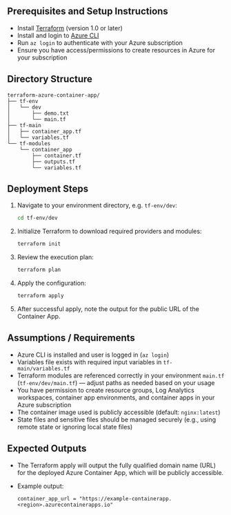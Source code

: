 ## Prerequisites and Setup Instructions

- Install [Terraform](https://learn.hashicorp.com/tutorials/terraform/install-cli) (version 1.0 or later)
- Install and login to [Azure CLI](https://docs.microsoft.com/en-us/cli/azure/install-azure-cli)
- Run `az login` to authenticate with your Azure subscription
- Ensure you have access/permissions to create resources in Azure for your subscription



## Directory Structure

```plaintext
terraform-azure-container-app/
├── tf-env
│   └── dev
│       ├── demo.txt
│       └── main.tf
├── tf-main
│   ├── container_app.tf
│   └── variables.tf
└── tf-modules
    └── container_app
        ├── container.tf
        ├── outputs.tf
        └── variables.tf

```

## Deployment Steps

1. Navigate to your environment directory, e.g. `tf-env/dev`:

    ```bash
    cd tf-env/dev
    ```

2. Initialize Terraform to download required providers and modules:

    ```bash
    terraform init
    ```

3. Review the execution plan:

    ```bash
    terraform plan
    ```

4. Apply the configuration:

    ```bash
    terraform apply
    ```

5. After successful apply, note the output for the public URL of the Container App.

## Assumptions / Requirements

- Azure CLI is installed and user is logged in (`az login`)
- Variables file exists with required input variables in `tf-main/variables.tf`
- Terraform modules are referenced correctly in your environment `main.tf` (`tf-env/dev/main.tf`) — adjust paths as needed based on your usage
- You have permission to create resource groups, Log Analytics workspaces, container app environments, and container apps in your Azure subscription
- The container image used is publicly accessible (default: `nginx:latest`)
- State files and sensitive files should be managed securely (e.g., using remote state or ignoring local state files)

## Expected Outputs

- The Terraform apply will output the fully qualified domain name (URL) for the deployed Azure Container App, which will be publicly accessible.
- Example output:

    ```
    container_app_url = "https://example-containerapp.<region>.azurecontainerapps.io"
    ```

